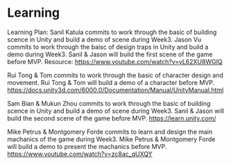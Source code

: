 # Learning

Learning Plan:
Sanil Katula commits to work through the basic of building scence in Unity and build a demo of scene during Week3.
Jason Vu commits to work through the baisc of design traps in Unity and build a demo during Week3.
Sanil & Jason will build the first scene of the game before MVP.
Resource: https://www.youtube.com/watch?v=yL62XU8WGIQ

Rui Tong & Tom commits to work through the basic of character design and movement.
Rui Tong & Tom will build a demo of a character before MVP.
https://docs.unity3d.com/6000.0/Documentation/Manual/UnityManual.html

Sam Bian & Mukun Zhou commits to work through the basic of building scence in Unity and build a demo of scene during Week3.
Sanil & Jason will build the second scene of the game before MVP.
https://learn.unity.com/

Mike Petrus & Montgomery Forde commits to learn and design the main machanics of the game during Week3.
Mike Petrus & Montgomery Forde will build a demo to present the machanics before MVP.
https://www.youtube.com/watch?v=zc8ac_qUXQY
